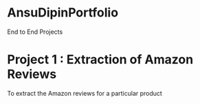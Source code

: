 # AnsuDipinPortfolio
End to End Projects
# Project 1 : Extraction of Amazon Reviews
To extract the Amazon reviews for a particular product
